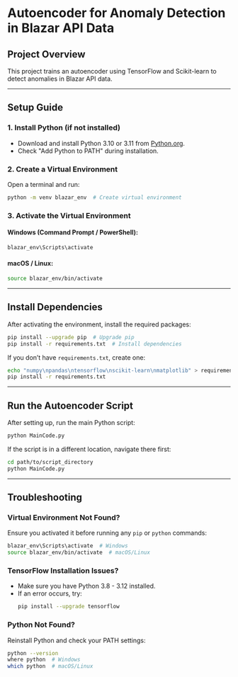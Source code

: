 # Autoencoder for Anomaly Detection in Blazar API Data

## Project Overview
This project trains an autoencoder using TensorFlow and Scikit-learn to detect anomalies in Blazar API data.

---
## Setup Guide

### 1. Install Python (if not installed)
- Download and install Python 3.10 or 3.11 from [Python.org](https://www.python.org/downloads/).
- Check "Add Python to PATH" during installation.

### 2. Create a Virtual Environment
Open a terminal and run:

```bash
python -m venv blazar_env  # Create virtual environment
```

### 3. Activate the Virtual Environment

#### Windows (Command Prompt / PowerShell):
```bash
blazar_env\Scripts\activate
```

#### macOS / Linux:
```bash
source blazar_env/bin/activate
```

---
## Install Dependencies
After activating the environment, install the required packages:

```bash
pip install --upgrade pip  # Upgrade pip
pip install -r requirements.txt  # Install dependencies
```

If you don’t have `requirements.txt`, create one:

```bash
echo "numpy\npandas\ntensorflow\nscikit-learn\nmatplotlib" > requirements.txt
pip install -r requirements.txt
```

---
## Run the Autoencoder Script
After setting up, run the main Python script:

```bash
python MainCode.py
```

If the script is in a different location, navigate there first:

```bash
cd path/to/script_directory
python MainCode.py
```

---
## Troubleshooting

### Virtual Environment Not Found?
Ensure you activated it before running any `pip` or `python` commands:
```bash
blazar_env\Scripts\activate  # Windows
source blazar_env/bin/activate  # macOS/Linux
```

### TensorFlow Installation Issues?
- Make sure you have Python 3.8 - 3.12 installed.
- If an error occurs, try:
  ```bash
  pip install --upgrade tensorflow
  ```

### Python Not Found?
Reinstall Python and check your PATH settings:
```bash
python --version
where python  # Windows
which python  # macOS/Linux
```
